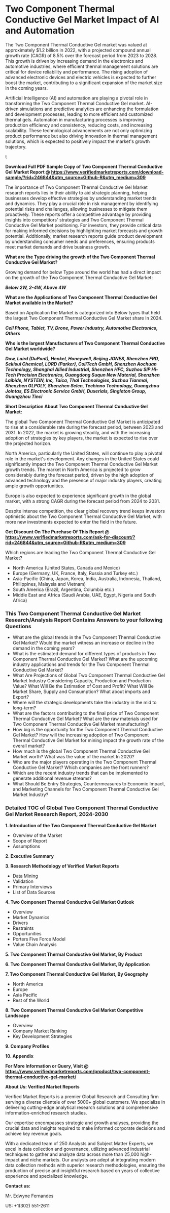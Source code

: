 <meta name="title" content="Global Two Component Thermal Conductive Gel Market Impact of AI and Automation"><meta name="description" content="The Two Component Thermal Conductive Gel market was valued at approximately $1.2 billion in 2022, with a projected compound annual growth rate (CAGR) of 8.5% over the "><meta name="title" content="Two Component Thermal Conductive Gel Market Size, Share, Scope, Trends, Growth, Opportunities, Analysis, Forecast"><h1>Two Component Thermal Conductive Gel Market Impact of AI and Automation</h1><p>The Two Component Thermal Conductive Gel market was valued at approximately $1.2 billion in 2022, with a projected compound annual growth rate (CAGR) of 8.5% over the forecast period from 2023 to 2028. This growth is driven by increasing demand in the electronics and automotive industries, where efficient thermal management solutions are critical for device reliability and performance. The rising adoption of advanced electronic devices and electric vehicles is expected to further boost the market, contributing to a significant expansion of the market size in the coming years.</p><p>Artificial Intelligence (AI) and automation are playing a pivotal role in transforming the Two Component Thermal Conductive Gel market. AI-driven simulations and predictive analytics are enhancing the formulation and development processes, leading to more efficient and customized thermal gels. Automation in manufacturing processes is improving production efficiency and consistency, reducing costs, and increasing scalability. These technological advancements are not only optimizing product performance but also driving innovation in thermal management solutions, which is expected to positively impact the market's growth trajectory.</p>t</p><p id="" class=""><strong>Download Full PDF Sample Copy of Two Component Thermal Conductive Gel Market Report @ <a href="https://www.verifiedmarketreports.com/download-sample/?rid=246844&utm_source=Github-R&utm_medium=309" target="_blank">https://www.verifiedmarketreports.com/download-sample/?rid=246844&utm_source=Github-R&utm_medium=309</a></strong></p><p>The importance of&nbsp;Two Component Thermal Conductive Gel Market research reports lies in their ability to aid strategic planning, helping businesses develop effective strategies by understanding market trends and dynamics. They play a crucial role in risk management by identifying potential risks and challenges, allowing businesses to mitigate them proactively. These reports offer a competitive advantage by providing insights into competitors' strategies and Two Component Thermal Conductive Gel Market positioning. For investors, they provide critical data for making informed decisions by highlighting market forecasts and growth potential. Additionally, market research reports guide product development by understanding consumer needs and preferences, ensuring products meet market demands and drive business growth.</p><p><strong>What are the&nbsp;Type driving the growth of the Two Component Thermal Conductive Gel Market?</strong></p><p id="" class="">Growing demand for below Type around the world has had a direct impact on the growth of the Two Component Thermal Conductive Gel Market:</p><em><strong>Below 2W, 2-4W, Above 4W</strong></em></p><strong>What are the&nbsp;Applications&nbsp;of Two Component Thermal Conductive Gel Market available in the Market?</strong></p><p id="" class="">Based on Application the Market is categorized into Below types that held the largest Two Component Thermal Conductive Gel Market share In 2024.</p><em><strong>Cell Phone, Tablet, TV, Drone, Power Industry, Automotive Electronics, Others</strong></em></p><strong>Who is the largest Manufacturers of Two Component Thermal Conductive Gel Market worldwide?</strong></p><p><em><strong>Dow, Laird (DuPont), Henkel, Honeywell, Beijing JONES, Shenzhen FRD, Sekisui Chemical, LORD (Parker), CollTech GmbH, Shenzhen Aochuan Technology, Shanghai Allied Industrial, Shenzhen HFC, Suzhou SIP Hi-Tech Precision Electronics, Guangdong Suqun New Material, Shenzhen Laibide, NYSTEIN, Inc, Taica, Thal Technologies, Suzhou Tianmai, Shenzhen GLPOLY, Shenzhen Selen, Techinno Technology, Guangzhou Jointas, ES Electronic Service GmbH, Duxerials, Singleton Group, Guangzhou Tinci</strong></em></p><p id="" class=""><strong>Short Description About Two Component Thermal Conductive Gel Market:</strong></p><p>The global Two Component Thermal Conductive Gel Market is anticipated to rise at a considerable rate during the forecast period, between 2023 and 2031. In 2022, the market is growing steadily, and with the increasing adoption of strategies by key players, the market is expected to rise over the projected horizon.</p><p>North America, particularly the United States, will continue to play a pivotal role in the market's development. Any changes in the United States could significantly impact the Two Component Thermal Conductive Gel Market growth trends. The market in North America is projected to grow considerably during the forecast period, driven by the high adoption of advanced technology and the presence of major industry players, creating ample growth opportunities.</p><p>Europe is also expected to experience significant growth in the global market, with a strong CAGR during the forecast period from 2024 to 2031.</p><p>Despite intense competition, the clear global recovery trend keeps investors optimistic about the Two Component Thermal Conductive Gel Market, with more new investments expected to enter the field in the future.</p><p id="" class=""><strong>Get Discount On The Purchase Of This Report @ <a href="https://www.verifiedmarketreports.com/ask-for-discount/?rid=246844&utm_source=Github-R&utm_medium=309" target="_blank">https://www.verifiedmarketreports.com/ask-for-discount/?rid=246844&utm_source=Github-R&utm_medium=309</a></strong></p>Which regions are leading the Two Component Thermal Conductive Gel Market?</p><ul><li>North America (United States, Canada and Mexico)</li><li>Europe (Germany, UK, France, Italy, Russia and Turkey etc.)</li><li>Asia-Pacific (China, Japan, Korea, India, Australia, Indonesia, Thailand, Philippines, Malaysia and Vietnam)</li><li>South America (Brazil, Argentina, Columbia etc.)</li><li>Middle East and Africa (Saudi Arabia, UAE, Egypt, Nigeria and South Africa)</li></ul><h3 id="" class="">This Two Component Thermal Conductive Gel Market Research/Analysis Report Contains Answers to your following Questions</h3><ul><li>What are the global trends in the Two Component Thermal Conductive Gel Market? Would the market witness an increase or decline in the demand in the coming years?</li><li>What is the estimated demand for different types of products in Two Component Thermal Conductive Gel Market? What are the upcoming industry applications and trends for the Two Component Thermal Conductive Gel Market?</li><li>What Are Projections of Global Two Component Thermal Conductive Gel Market Industry Considering Capacity, Production and Production Value? What Will Be the Estimation of Cost and Profit? What Will Be Market Share, Supply and Consumption? What about imports and Export?</li><li>Where will the strategic developments take the industry in the mid to long-term?</li><li>What are the factors contributing to the final price of Two Component Thermal Conductive Gel Market? What are the raw materials used for Two Component Thermal Conductive Gel Market manufacturing?</li><li>How big is the opportunity for the Two Component Thermal Conductive Gel Market? How will the increasing adoption of Two Component Thermal Conductive Gel Market for mining impact the growth rate of the overall market?</li><li>How much is the global Two Component Thermal Conductive Gel Market worth? What was the value of the market In 2020?</li><li>Who are the major players operating in the Two Component Thermal Conductive Gel Market? Which companies are the front runners?</li><li>Which are the recent industry trends that can be implemented to generate additional revenue streams?</li><li>What Should Be Entry Strategies, Countermeasures to Economic Impact, and Marketing Channels for Two Component Thermal Conductive Gel Market Industry?</li></ul><h3 id="" class="">Detailed TOC of Global Two Component Thermal Conductive Gel Market Research Report, 2024-2030</h3><p id="" class=""><strong>1. Introduction of the Two Component Thermal Conductive Gel Market</strong></p><ul><li>Overview of the Market</li><li>Scope of Report</li><li>Assumptions</li></ul><p id="" class=""><strong>2. Executive Summary</strong></p><p id="" class=""><strong>3. Research Methodology of Verified Market Reports</strong></p><ul><li>Data Mining</li><li>Validation</li><li>Primary Interviews</li><li>List of Data Sources</li></ul><p id="" class=""><strong>4. Two Component Thermal Conductive Gel Market Outlook</strong></p><ul><li>Overview</li><li>Market Dynamics</li><li>Drivers</li><li>Restraints</li><li>Opportunities</li><li>Porters Five Force Model</li><li>Value Chain Analysis</li></ul><p id="" class=""><strong>5. Two Component Thermal Conductive Gel Market, By Product</strong></p><p id="" class=""><strong>6. Two Component Thermal Conductive Gel Market, By Application</strong></p><p id="" class=""><strong>7. Two Component Thermal Conductive Gel Market, By Geography</strong></p><ul><li>North America</li><li>Europe</li><li>Asia Pacific</li><li>Rest of the World</li></ul><p id="" class=""><strong>8. Two Component Thermal Conductive Gel Market Competitive Landscape</strong></p><ul><li>Overview</li><li>Company Market Ranking</li><li>Key Development Strategies</li></ul><p id="" class=""><strong>9. Company Profiles</strong></p><p id="" class=""><strong>10. Appendix</strong></p><p id="" class=""><strong>For More Information or Query, Visit @ <a href="https://www.verifiedmarketreports.com/product/two-component-thermal-conductive-gel-market/" target="_blank">https://www.verifiedmarketreports.com/product/two-component-thermal-conductive-gel-market/</a></strong></p><p id="" class=""><strong>About Us: Verified Market Reports</strong></p><p id="" class="">Verified Market Reports is a premier Global Research and Consulting firm serving a diverse clientele of over 5000+ global customers. We specialize in delivering cutting-edge analytical research solutions and comprehensive information-enriched research studies.</p><p id="" class="">Our expertise encompasses strategic and growth analyses, providing the crucial data and insights required to make informed corporate decisions and achieve key revenue goals.</p><p id="" class="">With a dedicated team of 250 Analysts and Subject Matter Experts, we excel in data collection and governance, utilizing advanced industrial techniques to gather and analyze data across more than 25,000 high-impact and niche markets. Our analysts are adept at integrating modern data collection methods with superior research methodologies, ensuring the production of precise and insightful research based on years of collective experience and specialized knowledge.</p><p id="" class=""><strong>Contact us:</strong></p><p id="" class="">Mr. Edwyne Fernandes</p><p id="" class="">US: +1(302) 551-2611</p>
